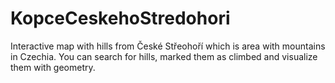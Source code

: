 # KopceCeskehoStredohori
Interactive map with hills from České Střeohoří which is area with mountains in Czechia. You can search for hills, marked them as climbed and visualize them with geometry.

